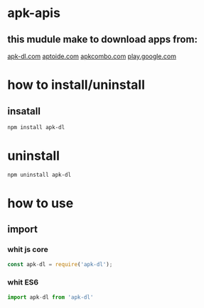 # apk-apis
## this mudule make to download apps from:
[apk-dl.com](apk-dl.com)
[aptoide.com](aptoide.com)
[apkcombo.com](apkcombo.com)
[play.google.com](play.google.com)

# how to install/uninstall

## insatall
```sh
npm install apk-dl
```

# uninstall
```sh
npm uninstall apk-dl
```
# how to use

## import
### whit js core
```js
const apk-dl = require('apk-dl');
```

### whit ES6 
```js
import apk-dl from 'apk-dl'
```
